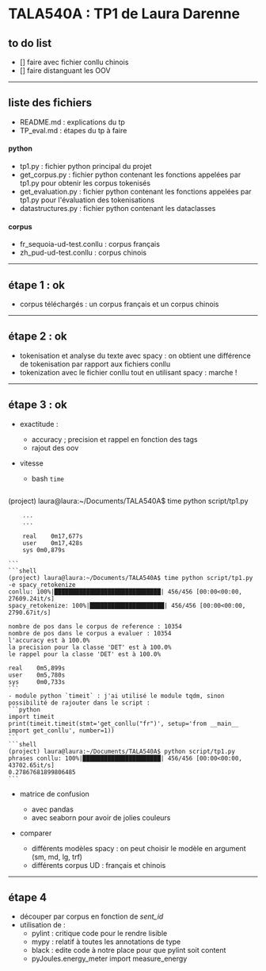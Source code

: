 # TALA540A : TP1 de Laura Darenne

## to do list
- [] faire avec fichier conllu chinois
- [] faire distanguant les OOV

---

## liste des fichiers
- README.md : explications du tp
- TP_eval.md : étapes du tp à faire

#### python
- tp1.py : fichier python principal du projet
- get_corpus.py : fichier python contenant les fonctions appelées par tp1.py pour obtenir les corpus tokenisés
- get_evaluation.py : fichier python contenant les fonctions appelées par tp1.py pour l'évaluation des tokenisations
- datastructures.py : fichier python contenant les dataclasses 

#### corpus
- fr_sequoia-ud-test.conllu : corpus français
- zh_pud-ud-test.conllu : corpus chinois

---

## étape 1 : ok
- corpus téléchargés : un corpus français et un corpus chinois

---

## étape 2 : ok
- tokenisation et analyse du texte avec spacy : on obtient une différence de tokenisation par rapport aux fichiers conllu
- tokenization avec le fichier conllu tout en utilisant spacy : marche !

---

## étape 3 : ok

- exactitude :
    - accuracy ; precision et rappel en fonction des tags
    - rajout des oov

- vitesse
    - bash `time`
    ``` shell
(project) laura@laura:~/Documents/TALA540A$ time python script/tp1.py
        
        ...
        ...

        real    0m17,677s
        user    0m17,428s
        sys 0m0,879s

    ```
    ```shell
    (project) laura@laura:~/Documents/TALA540A$ time python script/tp1.py -e spacy_retokenize
    conllu: 100%|██████████████████████████████| 456/456 [00:00<00:00, 27609.24it/s]
    spacy_retokenize: 100%|█████████████████████| 456/456 [00:00<00:00, 2790.67it/s]

    nombre de pos dans le corpus de reference : 10354
    nombre de pos dans le corpus a evaluer : 10354
    l'accuracy est à 100.0%
    la precision pour la classe 'DET' est à 100.0%
    le rappel pour la classe 'DET' est à 100.0%

    real    0m5,899s
    user    0m5,780s
    sys     0m0,733s
    ```
    - module python `timeit` : j'ai utilisé le module tqdm, sinon possibilité de rajouter dans le script :
    ```python
    import timeit
    print(timeit.timeit(stmt='get_conllu("fr")', setup='from __main__ import get_conllu', number=1))
    ```
    ```shell
    (project) laura@laura:~/Documents/TALA540A$ python script/tp1.py 
    phrases conllu: 100%|██████████████████████| 456/456 [00:00<00:00, 43702.65it/s]
    0.27867681899806485
    ```

- matrice de confusion
    - avec pandas
    - avec seaborn pour avoir de jolies couleurs

- comparer
    - différents modèles spacy : on peut choisir le modèle en argument (sm, md, lg, trf)
    - différents corpus UD : français et chinois

---

## étape 4
- découper par corpus en fonction de *sent_id*
- utilisation de :
    - pylint : critique code pour le rendre lisible
    - mypy : relatif à toutes les annotations de type
    - black : edite code à notre place pour que pylint soit content
    - pyJoules.energy_meter import measure_energy
